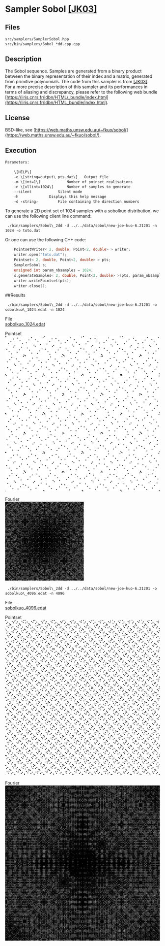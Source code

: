 # Sampler Sobol [\[JK03\]](http://web.maths.unsw.edu.au/~fkuo/sobol/)


##  Files

```
src/samplers/SamplerSobol.hpp  
src/bin/samplers/Sobol_*dd.cpp.cpp
```

## Description


The Sobol sequence. Samples are generated from a binary product between the binary representation of their index and a matrix, generated from primitive polynomials. The code from this sampler is from [\[JK03\]](http://web.maths.unsw.edu.au/~fkuo/sobol/).  
For a more precise description of this sampler and its performances in terms of aliasing and discrepancy, please refer to the following web bundle [https://liris.cnrs.fr/ldbn/HTML\_bundle/index.html](https://liris.cnrs.fr/ldbn/HTML_bundle/index.html).


## License

BSD-like, see [https://web.maths.unsw.edu.au/~fkuo/sobol/](https://web.maths.unsw.edu.au/~fkuo/sobol/).

## Execution

```
Parameters:  

	\[HELP\]
	-o \[string=output\_pts.dat\]	Output file
	-m \[int=1\]			Number of poinset realisations
	-n \[ullint=1024\]		Number of samples to generate
	--silent 			Silent mode
	-h 				Displays this help message
	-d ‹string›			File containing the direction numbers
```			

To generate a 2D point set of 1024 samples with a sobolkuo distribution, we can use the following client line command:

     ./bin/samplers/Sobol\_2dd -d ../../data/sobol/new-joe-kuo-6.21201 -n 1024 -o toto.dat 

Or one can use the following C++ code:

```cpp    
    PointsetWriter< 2, double, Point<2, double> > writer;
    writer.open("toto.dat");
    Pointset< 2, double, Point<2, double> > pts;
    SamplerSobol s;
    unsigned int param_nbsamples = 1024;
    s.generateSamples< 2, double, Point<2, double> >(pts, param_nbsamples);
    writer.writePointset(pts);
    writer.close();
```    			

##Results


     ./bin/samplers/Sobol\_2dd -d ../../data/sobol/new-joe-kuo-6.21201 -o sobolkuo\_1024.edat -n 1024 

File  
[sobolkuo\_1024.edat](data/sobolkuo/sobolkuo_1024.edat)

Pointset  
[![](data/sobolkuo/sobolkuo_1024.png)](data/sobolkuo/sobolkuo_1024.png)

Fourier  
[![](data/sobolkuo/sobolkuo_1024_fourier.png)](data/sobolkuo/sobolkuo_1024_fourier.png)

     ./bin/samplers/Sobol\_2dd -d ../../data/sobol/new-joe-kuo-6.21201 -o sobolkuo\_4096.edat -n 4096 

File  
[sobolkuo\_4096.edat](data/sobolkuo/sobolkuo_4096.edat)

Pointset  
[![](data/sobolkuo/sobolkuo_4096.png)](data/sobolkuo/sobolkuo_4096.png)

Fourier  
[![](data/sobolkuo/sobolkuo_4096_fourier.png)](data/sobolkuo/sobolkuo_4096_fourier.png)